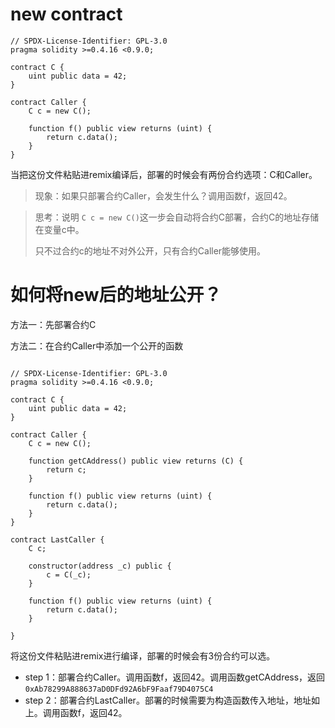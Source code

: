 # new contract

```solidity
// SPDX-License-Identifier: GPL-3.0
pragma solidity >=0.4.16 <0.9.0;

contract C {
    uint public data = 42;
}

contract Caller {
    C c = new C();

    function f() public view returns (uint) {
        return c.data();
    }
}
```

当把这份文件粘贴进remix编译后，部署的时候会有两份合约选项：C和Caller。

> 现象：如果只部署合约Caller，会发生什么？调用函数f，返回42。

> 思考：说明 `C c = new C()`这一步会自动将合约C部署，合约C的地址存储在变量c中。
>
> 只不过合约c的地址不对外公开，只有合约Caller能够使用。

# 如何将new后的地址公开？

方法一：先部署合约C

方法二：在合约Caller中添加一个公开的函数

```solidity

// SPDX-License-Identifier: GPL-3.0
pragma solidity >=0.4.16 <0.9.0;

contract C {
    uint public data = 42;
}

contract Caller {
    C c = new C();

    function getCAddress() public view returns (C) {
        return c;
    }

    function f() public view returns (uint) {
        return c.data();
    }
}

contract LastCaller {
    C c;
  
    constructor(address _c) public {
        c = C(_c);
    }

    function f() public view returns (uint) {
        return c.data();
    }

}
```

将这份文件粘贴进remix进行编译，部署的时候会有3份合约可以选。

- step 1：部署合约Caller。调用函数f，返回42。调用函数getCAddress，返回 `0xAb78299A888637aD0DFd92A6bF9Faaf79D4075C4`
- step 2：部署合约LastCaller。部署的时候需要为构造函数传入地址，地址如上。调用函数f，返回42。
